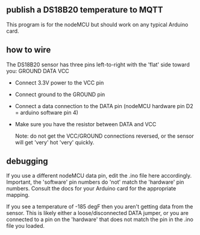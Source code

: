 
## publish a DS18B20 temperature to MQTT

This program is for the nodeMCU but should work on any typical Arduino card.

## how to wire

The DS18B20 sensor has three pins left-to-right with the 'flat' side toward you:
  GROUND
  DATA
  VCC

* Connect 3.3V power to the VCC pin

* Connect ground to the GROUND pin

* Connect a data connection to the DATA pin
      (nodeMCU hardware pin D2 = arduino software pin 4)

* Make sure you have the resistor between DATA and VCC

    Note: do not get the VCC/GROUND connections reversed, or the sensor
      will get 'very' hot 'very' quickly.

## debugging

If you use a different nodeMCU data pin, edit the .ino file here accordingly.
Important, the 'software' pin numbers do 'not' match the 'hardware' pin numbers.
Consult the docs for your Arduino card for the appropriate mapping.

If you see a temperature of -185 degF then you aren't getting data from the sensor.
This is likely either a loose/disconnected DATA jumper, or you are connected to
a pin on the 'hardware' that does not match the pin in the .ino file you loaded.

